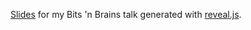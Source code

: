 [Slides](https://twesterhout.github.io/bits-n-brains-talk-2018/) for my Bits 'n
Brains talk generated with [reveal.js](https://github.com/hakimel/reveal.js).

